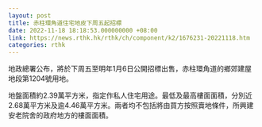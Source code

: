 ```yaml
---
layout: post
title: 赤柱環角道住宅地皮下周五起招標
date: 2022-11-18 18:18:53.000000000 +08:00
link: https://news.rthk.hk/rthk/ch/component/k2/1676231-20221118.htm
categories: rthk
---
```


地政總署公布，將於下周五至明年1月6日公開招標出售，赤柱環角道的鄉郊建屋地段第1204號用地。

地盤面積約2.39萬平方米，指定作私人住宅用途。最低及最高樓面面積，分別近2.68萬平方米及逾4.46萬平方米。兩者均不包括將由買方按照賣地條件，所興建安老院舍的政府地方的樓面面積。
